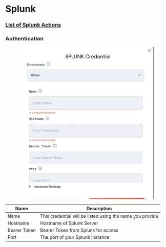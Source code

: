 # Splunk

### [List of Splunk Actions](broken-reference)

### Authentication

<figure><img src="../../../.gitbook/assets/Screenshot 2023-01-05 at 13.31.01.jpg" alt="splunk credential screenshot"><figcaption></figcaption></figure>

| Name         | Description                                               |
| ------------ | --------------------------------------------------------- |
| Name         | This credential will be listed using the name you provide |
| Hostname     | Hostname of Splunk Server                                 |
| Bearer Token | Bearer Token from Splunk for access                       |
| Port         | The port of your Splunk Instance                          |

